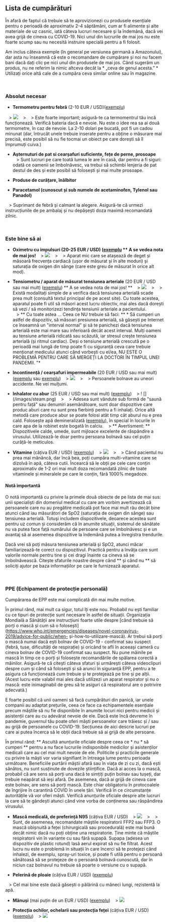 ## Lista de cumpărături

În afară de faptul că trebuie să te aprovizionezi cu produsele esențiale pentru o perioadă de aproximativ 2-4 săptămâni, cum ar fi alimente și alte materiale de uz casnic, iată câteva lucruri necesare și la îndemână, dacă vei avea grijă de cineva cu COVID-19. Nici unul din lucrurile de mai jos nu este foarte scump sau nu necesită instruire specială pentru a fi folosit.

Am inclus câteva exemple (în general pe versiunea germană a Amazonului), dar asta nu înseamnă că este o recomandare de cumpărare și noi nu facem bani dacă dați clic pe nici unul din produsele de mai jos. Când sugerăm un produs, nu ne referim la nimic altceva decât la * „ceva de genul acesta.” * Utilizați orice altă cale de a cumpăra ceva similar online sau în magazine.

&nbsp;

### Absolut necesar

* **Termometru pentru febră** (2-10 EUR / USD)([exemplu](https://www.amazon.de/gp/product/B001NYHXYS))

   > ![](/images/thermometer.png)
   >
   > Este foarte important; asigură-te ca termomentrul tău incă funcționează. Verifică bateria dacă e nevoie. Nu este o idee rea sa ai două termometre, în caz de nevoie. La 2-10 dolari pe bucată, pot fi un cadou minunat (dar, întrucât unele trebuie inserate pentru a obține o măsurare mai precisă, este posibil să nu fie tocmai un obiect pe care dorești să îl împrumuți cuiva.)

* **Așternuturi de pat si cearșafuri suficiente, fețe de perne, prosoape**
   
   > Sunt lucruri pe care toată lumea le are în casă, dar pentru a fi siguri: odată ce oamenii se îmbolnăvesc, va trebui să schimbi lenjeria de pat destul de des și este posibil să folosești și mai multe prosoape.
   
* **Produse de curățare, înălbitor**

* **Paracetamol (cunoscut și sub numele de acetaminofen, Tylenol sau Panadol)**

   > Suprimant de febră și calmant la alegere. Asigură-te că urmezi instrucțiunile de pe ambalaj și nu depășești doza maximă recomandată zilnic.

&nbsp;

### Este bine să ai

* **Oximetru cu impulsuri (20-25 EUR / USD) ([exemplu](https://www.amazon.de/gp/product/B07P3ZS6L3) ** A se vedea nota de mai jos!**
   > ![](/images/pulse-oxi.png)
   >
   > Aparat mic care se atașează de deget și măsoară frecvența cardiacă (ușor de măsurat și în alte moduri) și saturația de oxigen din sânge (care este greu de măsurat în orice alt mod).

* **Tensiometru / aparat de măsurat tensiunea arteriale** (20 EUR / USD sau mai mult) ([exemplu](https://www.amazon.de/gp/product/B07KY867ZH)) ** A se vedea nota de mai jos! **
   > ![](/images/blood-pressure.png)
   >
   > Există modalitați simple de a verifica dacă tensiunea arterială scade prea mult (consultă textul principal de pe acest site). Cu toate acestea, aparatul poate fi util să măsori acest lucru obiectiv, mai ales dacă dorești să vezi / să monitorizezi tendința tensiunii arteriale a pacientului. <br>
   > ** Cu toate astea ... Ceea ce NU trebuie să faci: ** * Să cumperi un astfel de dispozitiv, să măsoari presiunea arterială, să găsești pe Internet ce înseamnă un "interval normal" și să te panichezi dacă tensiunea arterială este mai mare sau inferioară decât acest interval. Mulți oameni au tensiune arterială ridicată sau scăzută, iar stresul crește tensiunea arterială (și ritmul cardiac). Deși o tensiune arterială crescută pe o perioadă mai lungă de timp poate fi cu siguranță ceva care trebuie menționat medicului atunci cănd vorbești cu el/ea, NU ESTE O PROBLEMĂ PENTRU CARE SĂ MERGEȚI LA DOCTORI ÎN TIMPUL UNEI PANDEMII. "*
   
* **Incontinență / cearșafuri impermeabile** (20 EUR / USD sau mai mult) ([exemplu](https://www.amazon.de/Comfortcare-Inkontinenz-Bettw%C3%A4sche-waschbar-Blau/dp/B07W7CCQVG) sau [exemplu](https://www.amazon.de/Co-operative-Independent-Living-Bettdeckenbezug-wasserabweisend/dp/B00BJMA8X2))
   > ![](/images/sheet.png)
   >
   > Persoanele bolnave au uneori accidente. Ne vei mulțumi.

* **Inhalator cu abur** (25 EUR / USD sau mai mult) ([exemplu](https://www.amazon.de/gp/product/B07SNQH6CZ))
   > ! [] (/images/steam.png)
   >
   > Adesea sunt vândute sub formă de "saună pentru față" sau denumiri asemănătoare, sunt doar dispozitive care produc aburi care nu sunt prea fierbinți pentru a fi inhalați. Orice altă metodă care produce abur se poate folosi atât timp cât aburul nu e prea cald. Folosește apă demineralizată ([exemplu](https://www.amazon.de/gp/product/B07J5Y95MQ)), în special în locurile în care apa de la robinet este bogată în calciu.
   > ** Avertisment: ** Dispozitivele calde, umede, sunt mijloace excelente de răspândire a virusului. Utilizează-le doar pentru persoana bolnavă sau cel puțin curăță-le meticulos.

* **Vitamine** (câțiva EUR / USD) ([exemplu](https://www.amazon.de/dp/B07S63PCZK))
   > ![](/images/multi-vitamin.png)
   >
   > Când pacientul nu prea mai mănâncă, dar încă bea, poți cumpăra multi-vitamine care se dizolvă în apă, câteva cutii. Încearcă să le obții pe cele care conțin aproximativ de 1-2 ori mai mult doza recomandată zilnic de toate vitaminele și mineralele pe care le conțin, fără 1000% megadoze.

#### Notă importantă

O notă importantă cu privire la primele două obiecte de pe lista de mai sus: unii specialiști din domeniul medical cu care am vorbim avertizează că persoanele care nu au pregătire medicală pot face mai mult rău decât bine atunci când iau măsurători de SpO2 (saturația de oxigen din sânge) sau tensiunea arterială. Totuşi includem dispozitivele, deoarece acestea sunt pentru uz comun și considerăm că în anumite situații, sistemul de sănătate nu va putea face față numărului de persoane care se îmbolnăvesc și e un avantaj să ai asemenea dispozitive la îndemână putea a înregistra trendurile.

Dacă vrei să poți măsura tensiunea arterială și SpO2, atunci măcar familiarizează-te corect cu dispozitivul. Practică pentru a învăța care sunt valorile normale pentru tine și cei dragi înainte ca cineva să se îmbolnăvească. Citește sfaturile noastre despre când ** și când nu ** să soliciți ajutor pe baza informațiilor pe care le furnizează aparatul.

&nbsp;

### PPE (Echipament de protecție personală)

Cumpărarea de EPP este mai complicată din mai multe motive.

În primul rând, mai mult ca sigur, totul îți este nou. Probabil nu ești familiar cu ce tipuri de protecție sunt necesare în astfel de situații. Organizația Mondială a Sănătății are instrucțiuni foarte utile despre [când trebuie să porți o mască și cum să o folosești](https://www.who.int/emergencies/diseases/novel-coronavirus-2019/advice-for-public/when- și-how-to-utilizare-mască). Ar trebui să porți o mască numai dacă ești bolnav de COVID-19 - confirmat sau suspect (febră, tuse, dificultăți de respirație) și oricând te afli în aceeași cameră cu cineva bolnav de COVID-19 confirmat sau suspect. Nu pune mâinile pe mască în timp ce o porți și folosește recomandările de spălarea corectă a mâinilor. Asigură-te că citești câteva sfaturi și urmărești câteva videoclipuri despre cum și când să folosești și să arunci în siguranță EPP, pentru a te asigura că funcționează cum trebuie și te protejează pe tine și pe alții. (Acest lucru este valabil mai ales dacă utilizezi un aparat respirator și nu o mască: este inimaginabil de greu să te asiguri că respiratorul are o potrivire adecvată.)

E foarte posibil că unii oameni să facă cumpărături din panică, iar unele companii au adaptat prețurile, ceea ce face ca echipamentele esențiale precum măștile să nu fie disponibile în anumite locuri nici pentru medicii și asistenții care au cu adevărat nevoie de ele. Dacă este încă devreme în pandemie, guvernul tău poate oferi măști persoanelor care trăiesc și / sau au grijă de persoanele cu COVID-19. Secțiunea de aici descrie lucruri pe care ai putea încerca să le obții dacă trebuie să ai grijă de alte persoane.

În primul rând: ** Ascultă anunțurile oficiale despre ceea ce * nu * să cumperi ** pentru a nu face lucrurile indisponibile medicilor și asistenților medicali care au cel mai mult nevoie de ele. Politicile și practicile generale cu privire la măști vor varia signifiant în întreaga lume pentru perioada următoare. Beneficiile purtării măștii afară sau în viața de zi cu zi, dacă ești sănătos, nu sunt susținute de dovezile științifice. Dacă ai acces la o mască, probabil că are sens să porți una dacă te simțiți puțin bolnav sau tușeți, dar trebuie neapărat să ieși afară. De asemenea, dacă ai grijă de cineva care este bolnav, are sens să porți mască. Este chiar obligatoriu în protocoalele de îngrijire în carantină COVID în unele țări. Verifică în ce circumstanțe autoritățile vă vor oferi măști. Verifică anunțurile oficiale despre alte lucruri la care să te gândești atunci când vine vorba de conținerea sau răspândirea virusului.

* **Mască medicală, de preferință N95** (câțiva EUR / USD)
   > ![](/images/mask.png)
   >
   > Sunt, de asemenea, recomandate măștile respiratorii FFP2 sau FFP3. O mască obișnuită a feței (chirurgicală sau procedurală) este mai bună decât nimic dacă nu poți obține una respiratorie. Ține minte că măștile respiratorii vin în variante cu sau fără supapă. Supapa (adesea un dispozitiv de plastic rotund) lasă aerul expirat să nu fie filtrat. Acest lucru nu este o problemă in situații în care încerci să te protejezi când inhalezi, de exemplu, spray-uri toxice, și poate fi utilă pentru o persoană sănătoasă să se protejeze de o persoană bolnavă cunoscută, dar în niciun caz bolnavul nu trebuie să poarte o versiune cu o supapă.

* **Pelerină de ploaie** (câțiva EUR / USD) ([exemplu](https://www.amazon.de/dp/B07DFDFFRX))

   > Cel mai bine este dacă găsești o pălărină cu mâneci lungi, rezistentă la apă.

* **Mănuși** (mai puțin de un EUR / USD) ([exemplu](https://www.amazon.de/dp/B01LWJ80C7))
   > ![](/images/gloves.png)

* **Protecția ochilor, ochelarii sau protecția feței** (câțiva EUR / USD) ([exemplu](https://www.amazon.de/dp/B002THV25Y))
   > ![](/images/ochelari.png)
